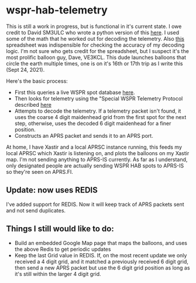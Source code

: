 # wspr-hab-telemetry
This is still a work in progress, but is functional in it's current state.
I owe credit to David SM3ULC who wrote a python version of this [here](https://github.com/sm3ulc/hab-wspr). I used some of the math that he worked
out for decoding the telemetry.  Also [this](https://www.qrp-labs.com/images/ultimate3builder/ve3kcl/s4/308d.xls)
spreadsheet was indispensible for checking the accuracy of my decoding logic.
I'm not sure who gets credit for the spreadsheet, but I suspect it's the most
prolific balloon guy, Dave, VE3KCL. This dude launches balloons that circle the
earth multiple times, one is on it's 16th or 17th trip as I write this (Sept
24, 2021).

Here's the basic process:
- First this queries a live WSPR spot database [here](https://wspr.live).
- Then looks for telemetry using the "Special WSPR Telemetry Protocol described [here](https://www.qrp-labs.com/flights/s4.html) 
- Attempts to decode the telemetry. If a telemetry packet isn't found, it uses
  the coarse 4 digit maidenhead grid from the first spot for the next step, otherwise, uses the
decoded 6 digit maidenhead for a finer position.
- Constructs an APRS packet and sends it to an APRS port.

At home, I have Xastir and a local APRSC instance running, this feeds my local APRSC which Xastir is
listening on, and plots the balloons on my Xastir map. I'm not sending anything
to APRS-IS currently. As far as I understand, only designated people are
actually sending WSPR HAB spots to APRS-IS so they're seen on APRS.FI. 

## Update: now uses REDIS
I've added support for REDIS. Now it will keep track of APRS packets sent and not send duplicates.

## Things I still would like to do:
- Build an embedded Google Map page that maps the balloons, and uses the above Redis
  to get periodic updates
- Keep the last Grid value in REDIS. If, on the most recent update we only received a 4 digit grid, and it matched a previously received 6 digit grid, then send a new APRS packet but use the 6 digit grid position as long as it's still within the larger 4 digit grid. 
